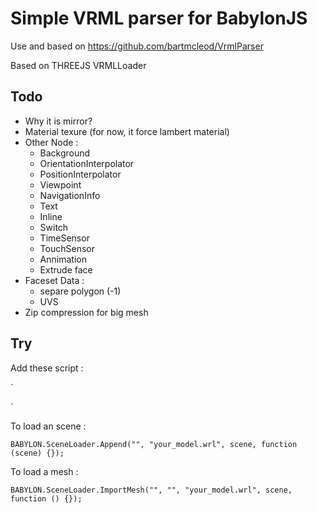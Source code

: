 # Simple VRML parser for BabylonJS

Use and based on https://github.com/bartmcleod/VrmlParser 

Based on THREEJS VRMLLoader

## Todo

- Why it is mirror?
- Material texure (for now, it force lambert material)
- Other Node :
  - Background
  - OrientationInterpolator
  - PositionInterpolator
  - Viewpoint
  - NavigationInfo
  - Text
  - Inline		
  - Switch
  - TimeSensor
  - TouchSensor
  - Annimation
  - Extrude face	
- Faceset Data :
  - separe polygon (-1)
  - UVS
- Zip compression for big mesh

## Try

Add these script :

`<script src="VRMLLoader.js"></script>

 <script src="vrml.js"></script>`

To load an scene :

`BABYLON.SceneLoader.Append("", "your_model.wrl", scene, function (scene) {});		`

To load a mesh :

`BABYLON.SceneLoader.ImportMesh("", "", "your_model.wrl", scene, function () {});`
